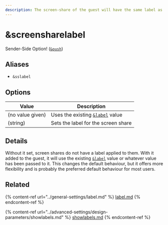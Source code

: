 ```yaml
---
description: The screen-share of the guest will have the same label as the guest
---
```


# \&screensharelabel

Sender-Side Option! ([`&push`](../source-settings/push.md))

## Aliases

* `&sslabel`

## Options

| Value            | Description                                                      |
| ---------------- | ---------------------------------------------------------------- |
| (no value given) | Uses the existing [`&label`](../general-settings/label.md) value |
| (string)         | Sets the label for the screen share                              |

## Details

Without it set, screen shares do not have a label applied to them. With it added to the guest, it will use the existing [`&label`](../general-settings/label.md) value or whatever value has been passed to it. This changes the default behaviour, but it offers more flexibility and is probably the preferred default behaviour for most users.

## Related

{% content-ref url="../general-settings/label.md" %}
[label.md](../general-settings/label.md)
{% endcontent-ref %}

{% content-ref url="../advanced-settings/design-parameters/showlabels.md" %}
[showlabels.md](../advanced-settings/design-parameters/showlabels.md)
{% endcontent-ref %}
